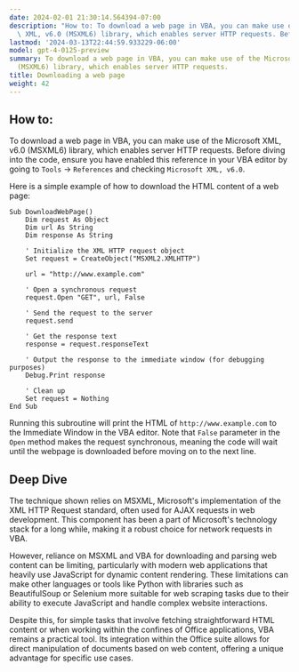 ```yaml
---
date: 2024-02-01 21:30:14.564394-07:00
description: "How to: To download a web page in VBA, you can make use of the Microsoft\
  \ XML, v6.0 (MSXML6) library, which enables server HTTP requests. Before diving\u2026"
lastmod: '2024-03-13T22:44:59.933229-06:00'
model: gpt-4-0125-preview
summary: To download a web page in VBA, you can make use of the Microsoft XML, v6.0
  (MSXML6) library, which enables server HTTP requests.
title: Downloading a web page
weight: 42
---
```


## How to:
To download a web page in VBA, you can make use of the Microsoft XML, v6.0 (MSXML6) library, which enables server HTTP requests. Before diving into the code, ensure you have enabled this reference in your VBA editor by going to `Tools` -> `References` and checking `Microsoft XML, v6.0`.

Here is a simple example of how to download the HTML content of a web page:

```basic
Sub DownloadWebPage()
    Dim request As Object
    Dim url As String
    Dim response As String
    
    ' Initialize the XML HTTP request object
    Set request = CreateObject("MSXML2.XMLHTTP")
    
    url = "http://www.example.com"
    
    ' Open a synchronous request
    request.Open "GET", url, False
    
    ' Send the request to the server
    request.send
    
    ' Get the response text
    response = request.responseText
    
    ' Output the response to the immediate window (for debugging purposes)
    Debug.Print response
    
    ' Clean up
    Set request = Nothing
End Sub
```

Running this subroutine will print the HTML of `http://www.example.com` to the Immediate Window in the VBA editor. Note that `False` parameter in the `Open` method makes the request synchronous, meaning the code will wait until the webpage is downloaded before moving on to the next line.

## Deep Dive
The technique shown relies on MSXML, Microsoft's implementation of the XML HTTP Request standard, often used for AJAX requests in web development. This component has been a part of Microsoft's technology stack for a long while, making it a robust choice for network requests in VBA.

However, reliance on MSXML and VBA for downloading and parsing web content can be limiting, particularly with modern web applications that heavily use JavaScript for dynamic content rendering. These limitations can make other languages or tools like Python with libraries such as BeautifulSoup or Selenium more suitable for web scraping tasks due to their ability to execute JavaScript and handle complex website interactions.

Despite this, for simple tasks that involve fetching straightforward HTML content or when working within the confines of Office applications, VBA remains a practical tool. Its integration within the Office suite allows for direct manipulation of documents based on web content, offering a unique advantage for specific use cases.
